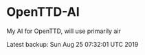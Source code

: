 # OpenTTD-AI
My AI for OpenTTD, will use primarily air

Latest backup: Sun Aug 25 07:32:01 UTC 2019
